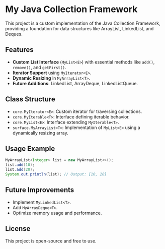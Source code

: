 # My Java Collection Framework

This project is a custom implementation of the Java Collection Framework, providing a foundation for data structures like ArrayList, LinkedList, and Deques.

## Features
- **Custom List Interface** (`MyList<E>`) with essential methods like `add()`, `remove()`, and `getFirst()`.
- **Iterator Support** using `MyIterator<E>`.
- **Dynamic Resizing** in `MyArrayList<T>`.
- **Future Additions**: LinkedList, ArrayDeque, LinkedListQueue.

## Class Structure
- `core.MyIterator<E>`: Custom iterator for traversing collections.
- `core.MyIterable<T>`: Interface defining iterable behavior.
- `core.MyList<E>`: Interface extending `MyIterable<T>`.
- `surface.MyArrayList<T>`: Implementation of `MyList<E>` using a dynamically resizing array.

## Usage Example
```java
MyArrayList<Integer> list = new MyArrayList<>();
list.add(10);
list.add(20);
System.out.println(list); // Output: [10, 20]
```

## Future Improvements
- Implement `MyLinkedList<T>`.
- Add `MyArrayDeque<T>`.
- Optimize memory usage and performance.

## License
This project is open-source and free to use.

